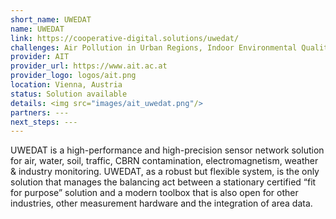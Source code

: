 ```yaml
---
short_name: UWEDAT
name: UWEDAT
link: https://cooperative-digital.solutions/uwedat/
challenges: Air Pollution in Urban Regions, Indoor Environmental Quality
provider: AIT
provider_url: https://www.ait.ac.at
provider_logo: logos/ait.png
location: Vienna, Austria
status: Solution available
details: <img src="images/ait_uwedat.png"/>
partners: ---
next_steps: ---
---
```


UWEDAT is a high-performance and high-precision sensor network solution for air, water, soil, traffic, CBRN contamination, electromagnetism, weather & industry monitoring. UWEDAT, as a robust but flexible system, is the only solution that manages the balancing act between a stationary certified “fit for purpose” solution and a modern toolbox that is also open for other industries, other measurement hardware and the integration of area data.

